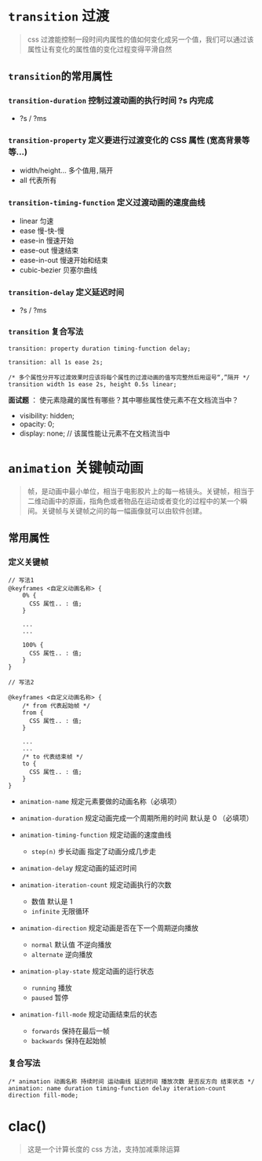 # `transition` 过渡

> css 过渡能控制一段时间内属性的值如何变化成另一个值，我们可以通过该属性让有变化的属性值的变化过程变得平滑自然

## `transition`的常用属性

### `transition-duration` 控制过渡动画的执行时间 ?s 内完成

-   ?s / ?ms

### `transition-property` 定义要进行过渡变化的 CSS 属性 (宽高背景等等...)

-   width/height... 多个值用`,`隔开
-   all 代表所有

### `transition-timing-function` 定义过渡动画的速度曲线

-   linear 匀速
-   ease 慢-快-慢
-   ease-in 慢速开始
-   ease-out 慢速结束
-   ease-in-out 慢速开始和结束
-   cubic-bezier 贝塞尔曲线

### `transition-delay` 定义延迟时间

-   ?s / ?ms

### `transition` 复合写法

```
transition: property duration timing-function delay;

transition: all 1s ease 2s;

/* 多个属性分开写过渡效果时应该将每个属性的过渡动画的值写完整然后用逗号“,”隔开 */
transition width 1s ease 2s, height 0.5s linear;
```

**面试题** ： 使元素隐藏的属性有哪些？其中哪些属性使元素不在文档流当中？

-   visibility: hidden;
-   opacity: 0;
-   display: none; // 该属性能让元素不在文档流当中

# `animation` 关键帧动画

> 帧，是动画中最小单位，相当于电影胶片上的每一格镜头。关键帧，相当于二维动画中的原画，指角色或者物品在运动或者变化的过程中的某一个瞬间。关键帧与关键帧之间的每一幅画像就可以由软件创建。

## 常用属性

### 定义关键帧

```
// 写法1
@keyframes <自定义动画名称> {
    0% {
      CSS 属性.. : 值;
    }

    ...
    ...

    100% {
      CSS 属性.. : 值;
    }
}

// 写法2

@keyframes <自定义动画名称> {
    /* from 代表起始帧 */
    from {
      CSS 属性.. : 值;
    }

    ...
    ...
    /* to 代表结束帧 */
    to {
      CSS 属性.. : 值;
    }
}
```

-   `animation-name` 规定元素要做的动画名称（必填项）

-   `animation-duration` 规定动画完成一个周期所用的时间 默认是 0 （必填项）

-   `animation-timing-function` 规定动画的速度曲线
    -   `step(n)` 步长动画 指定了动画分成几步走
-   `animation-dela`y 规定动画的延迟时间
-   `animation-iteration-count` 规定动画执行的次数
    -   数值 默认是 1
    -   `infinite` 无限循环
-   `animation-direction` 规定动画是否在下一个周期逆向播放
    -   `normal` 默认值 不逆向播放
    -   `alternate` 逆向播放
-   `animation-play-state` 规定动画的运行状态
    -   `running` 播放
    -   `paused` 暂停
-   `animation-fill-mode` 规定动画结束后的状态
    -   `forwards` 保持在最后一帧
    -   `backwards` 保持在起始帧

### 复合写法

```
/* animation 动画名称 持续时间 运动曲线 延迟时间 播放次数 是否反方向 结束状态 */
animation: name duration timing-function delay iteration-count direction fill-mode;
```

# clac()

> 这是一个计算长度的 css 方法，支持加减乘除运算
